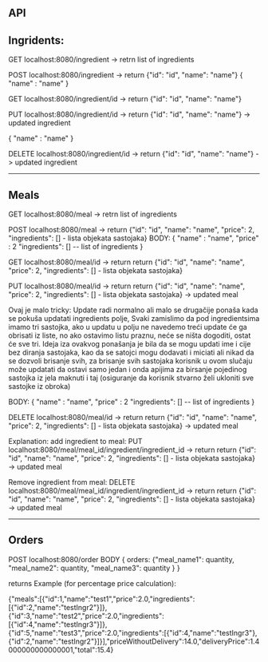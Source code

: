 API
-------------------
Ingridents:
-------------------

GET localhost:8080/ingredient -> retrn list of ingredients

POST localhost:8080/ingredient -> return {"id": "id", "name": "name"}
{
	"name" : "name"
}

GET localhost:8080/ingredient/id -> return {"id": "id", "name": "name"}

PUT localhost:8080/ingredient/id -> return {"id": "id", "name": "name"} -> updated ingredient

{
	"name" : "name"
}

DELETE localhost:8080/ingredient/id -> return {"id": "id", "name": "name"} -> updated ingredient

-------------------
Meals
-------------------
GET localhost:8080/meal -> retrn list of ingredients

POST localhost:8080/meal -> return {"id": "id", "name": "name", "price": 2,  "ingredients": [] - lista objekata sastojaka}
BODY:
{
	"name" : "name",
	"price" : 2
	"ingredients": [] -- list of ingredients
}

GET localhost:8080/meal/id -> return return {"id": "id", "name": "name", "price": 2,  "ingredients": [] - lista objekata sastojaka}

PUT localhost:8080/meal/id -> return return {"id": "id", "name": "name", "price": 2,  "ingredients": [] - lista objekata sastojaka} -> updated meal

Ovaj je malo tricky:
Update radi normalno ali malo se drugačije ponaša kada se pokuša updatati ingredients polje,
Svaki zamislimo da pod ingredientsima imamo tri sastojka, ako u updatu u polju ne navedemo treći
update će ga obrisati iz liste, no ako ostavimo listu praznu, neće se ništa dogoditi, ostat će sve tri.
Ideja iza ovakvog ponašanja je bila da se mogu updati ime i cije bez diranja sastojaka, kao da se satojci mogu dodavati i miciati
ali nikad da se dozvoli brisanje svih, za brisanje svih sastojaka korisnik u ovom slučaju može updatati da ostavi samo jedan
i onda apijima za birsanje pojedinog sastojka iz jela maknuti i taj (osiguranje da korisnik stvarno želi ukloniti sve sastojke iz obroka)

BODY:
{
	"name" : "name",
	"price" : 2
	"ingredients": [] -- list of ingredients
}

DELETE localhost:8080/meal/id -> return return {"id": "id", "name": "name", "price": 2,  "ingredients": [] - lista objekata sastojaka} -> updated meal

Explanation: add ingredient to meal:
PUT localhost:8080/meal/meal_id/ingredient/ingredient_id -> return return {"id": "id", "name": "name", "price": 2,  "ingredients": [] - lista objekata sastojaka} -> updated meal

Remove ingredient from meal:
DELETE localhost:8080/meal/meal_id/ingredient/ingredient_id -> return return {"id": "id", "name": "name", "price": 2,  "ingredients": [] - lista objekata sastojaka} -> updated meal

-------------------
Orders
-------------------

POST localhost:8080/order
BODY
{
	orders: {"meal_name1": quantity,
	"meal_name2": quantity,
	"meal_name3": quantity
	}
}

returns Example (for percentage price calculation):

{"meals":[{"id":1,"name":"test1","price":2.0,"ingredients":[{"id":2,"name":"testIngr2"}]},{"id":3,"name":"test2","price":2.0,"ingredients":[{"id":4,"name":"testIngr3"}]},{"id":5,"name":"test3","price":2.0,"ingredients":[{"id":4,"name":"testIngr3"},{"id":2,"name":"testIngr2"}]}],"priceWithoutDelivery":14.0,"deliveryPrice":1.4000000000000001,"total":15.4}

